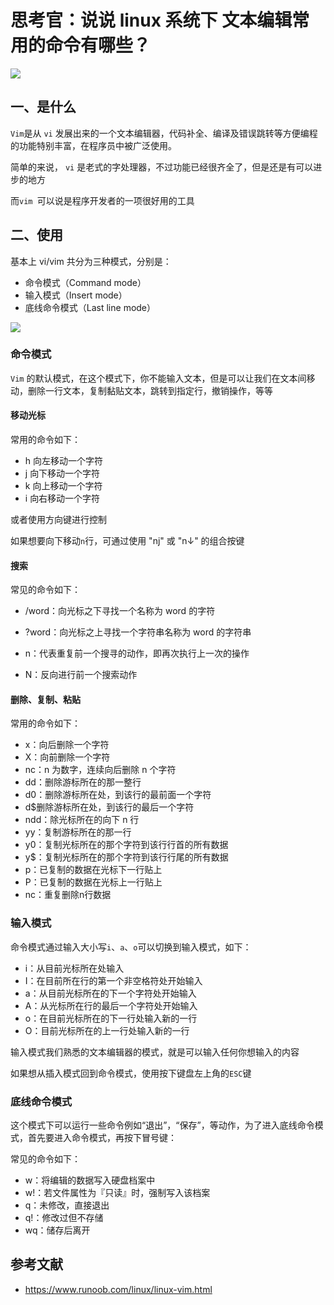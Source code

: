 # 思考官：说说 linux 系统下 文本编辑常用的命令有哪些？

 ![](https://static.vue-js.com/1062b8b0-049b-11ec-8e64-91fdec0f05a1.png)

## 一、是什么

`Vim`是从 `vi` 发展出来的一个文本编辑器，代码补全、编译及错误跳转等方便编程的功能特别丰富，在程序员中被广泛使用。

简单的来说， `vi` 是老式的字处理器，不过功能已经很齐全了，但是还是有可以进步的地方

而`vim `可以说是程序开发者的一项很好用的工具



## 二、使用

基本上 vi/vim 共分为三种模式，分别是：

- 命令模式（Command mode）
- 输入模式（Insert mode）
- 底线命令模式（Last line mode）

 ![](https://static.vue-js.com/265a0080-03d6-11ec-a752-75723a64e8f5.png)



### 命令模式

`Vim` 的默认模式，在这个模式下，你不能输入文本，但是可以让我们在文本间移动，删除一行文本，复制黏贴文本，跳转到指定行，撤销操作，等等



#### 移动光标

常用的命令如下：

- h 向左移动一个字符
- j 向下移动一个字符
- k 向上移动一个字符
- i 向右移动一个字符

或者使用方向键进行控制

如果想要向下移动`n`行，可通过使用 "nj" 或 "n↓" 的组合按键



#### 搜索

常见的命令如下：

- /word：向光标之下寻找一个名称为 word 的字符

- ?word：向光标之上寻找一个字符串名称为 word 的字符串
- n：代表重复前一个搜寻的动作，即再次执行上一次的操作
- N：反向进行前一个搜索动作





#### 删除、复制、粘贴

常用的命令如下：

- x：向后删除一个字符
- X：向前删除一个字符
- nc：n 为数字，连续向后删除 n 个字符
- dd：删除游标所在的那一整行
- d0：删除游标所在处，到该行的最前面一个字符
- d$删除游标所在处，到该行的最后一个字符
- ndd：除光标所在的向下 n 行
- yy：复制游标所在的那一行
- y0：复制光标所在的那个字符到该行行首的所有数据
- y$：复制光标所在的那个字符到该行行尾的所有数据
- p：已复制的数据在光标下一行贴上
- P：已复制的数据在光标上一行贴上
- nc：重复删除n行数据



### 输入模式

命令模式通过输入大小写`i`、`a`、`o`可以切换到输入模式，如下：

- i：从目前光标所在处输入
- I：在目前所在行的第一个非空格符处开始输入
- a：从目前光标所在的下一个字符处开始输入
- A：从光标所在行的最后一个字符处开始输入
- o：在目前光标所在的下一行处输入新的一行
- O：目前光标所在的上一行处输入新的一行

输入模式我们熟悉的文本编辑器的模式，就是可以输入任何你想输入的内容

如果想从插入模式回到命令模式，使用按下键盘左上角的`ESC`键





### 底线命令模式

这个模式下可以运行一些命令例如“退出”，“保存”，等动作，为了进入底线命令模式，首先要进入命令模式，再按下冒号键：

常见的命令如下：

- w：将编辑的数据写入硬盘档案中
- w!：若文件属性为『只读』时，强制写入该档案
- q：未修改，直接退出
- q!：修改过但不存储
- wq：储存后离开



## 参考文献

- https://www.runoob.com/linux/linux-vim.html
